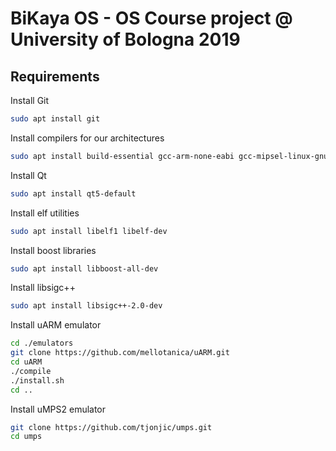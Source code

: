 # BiKaya OS - OS Course project @ University of Bologna 2019

## Requirements

Install Git
```bash
sudo apt install git
```

Install compilers for our architectures
```bash
sudo apt install build-essential gcc-arm-none-eabi gcc-mipsel-linux-gnu
```

Install Qt
```bash
sudo apt install qt5-default
```

Install elf utilities
```bash
sudo apt install libelf1 libelf-dev
```

Install boost libraries
```bash
sudo apt install libboost-all-dev
```

Install libsigc++ 
```bash
sudo apt install libsigc++-2.0-dev 
```

Install uARM emulator
```bash
cd ./emulators
git clone https://github.com/mellotanica/uARM.git
cd uARM
./compile
./install.sh
cd ..
```

Install uMPS2 emulator
```bash
git clone https://github.com/tjonjic/umps.git
cd umps
```
